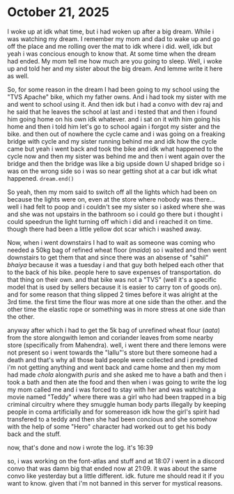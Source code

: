 # October 21, 2025

I woke up at idk what time, but i had woken up after a big dream. While i was
watching my dream. I remember my mom and dad to wake up and go off the place and
me rolling over the mat to idk where i did. well, idk but yeah i was concious
enough to know that. At some time when the dream had ended. My mom tell me how
much are you going to sleep. Well, i woke up and told her and my sister about
the big dream. And lemme write it here as well.

So, for some reason in the dream I had been going to my school using the "TVS
Apache" bike, which my father owns. And i had took my sister with me and went to
school using it. And then idk but i had a convo with dev raj and he said that he
leaves the school at last and i tested that and then i found him going home on
his own idk whatever. and i sat on it with him going his home and then i told
him let's go to school again i forgot my sister and the bike. and then out of
nowhere the cycle came and i was going on a freaking bridge with cycle and my
sister running behind me and idk how the cycle came but yeah i went back and
took the bike and idk what happened to the cycle now and then my sister was
behind me and then i went again over the bridge and then the bridge was like a
big upside down U shaped bridge so i was on the wrong side so i was so near
getting shot at a car but idk what happened. `dream.end()`

So yeah, then my mom said to switch off all the lights which had been on because
the lights were on, even at the store where nobody was there... well i had felt
to poop and i couldn't see my sister so i asked where she was and she was not
upstairs in the bathroom so i could go there but i thought i could speedrun the
light turning off which i did and i reached it on time. though there had been a
little yellow dot scar which i washed away.

Now, when i went downstairs I had to wait as someone was coming who needed a
50kg bag of refined wheat floor (_maida_) so i waited and then went downstairs
to get them that and since there was an absense of "sahil" _bhaiya_ because it
was a tuesday i and that guy both helped each other that to the back of his
bike. people here to save expenses of transportation. do that thing on their
own. and that bike was not a "TVS" (well it's a specific model that is used by
sellers because it is easier to carry ton of goods on). and for some reason that
thing slipped 2 times before it was alright at the 3rd time. the first time the
flour was more at one side than the other. and the other time the elastic rope
or something was in more stress at one side than the other.

anyway after which i had to get the 5k bag of unrefined wheat flour (_aata_)
from the store alongwith lemon and coriander leaves from some nearby store
(specifically from Mahendra). well, i went there and there lemons were not
present so i went towards the "lallu"'s store but there someone had a death and
that's why all those bald people were collected and i predicted i'm not getting
anything and went back and came home and then my mom had made _chola_ alongwith
_puris_ and she asked me to have a bath and then i took a bath and then ate the
food and then when i was going to write the log my mom called me and i was
forced to stay with her and was watching a movie named "Teddy" where there was a
girl who had been trapped in a big criminal circuitry where they smuggle human
body parts illegally by keeping people in coma artificially and for somereason
idk how the girl's spirit had transfered to a teddy and then she had been
concious and she somehow with the help of some "Hero" character had worked out
to get his body back and the stuff.

now, that's done and now i wrote the log. it's 16:39

so, i was working on the font-atlas and stuff and at 18:07 i went in a discord
convo that was damn big that ended now at 21:09. it was about the same convo
like yesterday but a little different. idk. future me should read it if you want
to know. given that i'm not banned in this server for mystical reasons.
